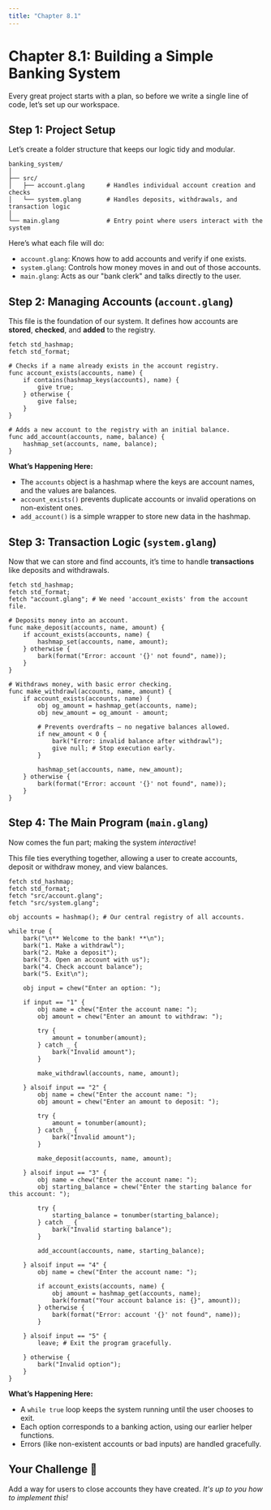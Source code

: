 ```yaml
---
title: "Chapter 8.1"
---
```


# Chapter 8.1: Building a Simple Banking System

Every great project starts with a plan, so before we write a single line of code, let’s set up our workspace.

## Step 1: Project Setup

Let’s create a folder structure that keeps our logic tidy and modular.

```
banking_system/
│
├── src/
│   ├── account.glang      # Handles individual account creation and checks
│   └── system.glang       # Handles deposits, withdrawals, and transaction logic
│
└── main.glang             # Entry point where users interact with the system
```

Here’s what each file will do:

* `account.glang`: Knows how to add accounts and verify if one exists.
* `system.glang`: Controls how money moves in and out of those accounts.
* `main.glang`: Acts as our "bank clerk" and talks directly to the user.

## Step 2: Managing Accounts (`account.glang`)

This file is the foundation of our system. It defines how accounts are **stored**, **checked**, and **added** to the registry.

```glang
fetch std_hashmap;
fetch std_format;

# Checks if a name already exists in the account registry.
func account_exists(accounts, name) {
    if contains(hashmap_keys(accounts), name) {
        give true;
    } otherwise {
        give false;
    }
}

# Adds a new account to the registry with an initial balance.
func add_account(accounts, name, balance) {
    hashmap_set(accounts, name, balance);
}
```

**What’s Happening Here:**

- The `accounts` object is a hashmap where the keys are account names, and the values are balances.
- `account_exists()` prevents duplicate accounts or invalid operations on non-existent ones.
- `add_account()` is a simple wrapper to store new data in the hashmap.

## Step 3: Transaction Logic (`system.glang`)

Now that we can store and find accounts, it’s time to handle **transactions** like deposits and withdrawals.

```glang
fetch std_hashmap;
fetch std_format;
fetch "account.glang"; # We need 'account_exists' from the account file.

# Deposits money into an account.
func make_deposit(accounts, name, amount) {
    if account_exists(accounts, name) {
        hashmap_set(accounts, name, amount);
    } otherwise {
        bark(format("Error: account '{}' not found", name));
    }
}

# Withdraws money, with basic error checking.
func make_withdrawl(accounts, name, amount) {
    if account_exists(accounts, name) {
        obj og_amount = hashmap_get(accounts, name);
        obj new_amount = og_amount - amount;

        # Prevents overdrafts — no negative balances allowed.
        if new_amount < 0 {
            bark("Error: invalid balance after withdrawl");
            give null; # Stop execution early.
        }

        hashmap_set(accounts, name, new_amount);
    } otherwise {
        bark(format("Error: account '{}' not found", name));
    }
}
```

## Step 4: The Main Program (`main.glang`)

Now comes the fun part; making the system *interactive*!

This file ties everything together, allowing a user to create accounts, deposit or withdraw money, and view balances.

```glang
fetch std_hashmap;
fetch std_format;
fetch "src/account.glang";
fetch "src/system.glang";

obj accounts = hashmap(); # Our central registry of all accounts.

while true {
    bark("\n** Welcome to the bank! **\n");
    bark("1. Make a withdrawl");
    bark("2. Make a deposit");
    bark("3. Open an account with us");
    bark("4. Check account balance");
    bark("5. Exit\n");

    obj input = chew("Enter an option: ");

    if input == "1" {
        obj name = chew("Enter the account name: ");
        obj amount = chew("Enter an amount to withdraw: ");

        try {
            amount = tonumber(amount);
        } catch _ {
            bark("Invalid amount");
        }

        make_withdrawl(accounts, name, amount);

    } alsoif input == "2" {
        obj name = chew("Enter the account name: ");
        obj amount = chew("Enter an amount to deposit: ");

        try {
            amount = tonumber(amount);
        } catch _ {
            bark("Invalid amount");
        }

        make_deposit(accounts, name, amount);

    } alsoif input == "3" {
        obj name = chew("Enter the account name: ");
        obj starting_balance = chew("Enter the starting balance for this account: ");

        try {
            starting_balance = tonumber(starting_balance);
        } catch _ {
            bark("Invalid starting balance");
        }

        add_account(accounts, name, starting_balance);

    } alsoif input == "4" {
        obj name = chew("Enter the account name: ");

        if account_exists(accounts, name) {
            obj amount = hashmap_get(accounts, name);
            bark(format("Your account balance is: {}", amount));
        } otherwise {
            bark(format("Error: account '{}' not found", name));
        }

    } alsoif input == "5" {
        leave; # Exit the program gracefully.

    } otherwise {
        bark("Invalid option");
    }
}
```

**What’s Happening Here:**

- A `while true` loop keeps the system running until the user chooses to exit.
- Each option corresponds to a banking action, using our earlier helper functions.
- Errors (like non-existent accounts or bad inputs) are handled gracefully.

## Your Challenge 🤔

Add a way for users to close accounts they have created. _It's up to you how to implement this!_
